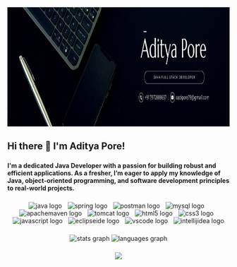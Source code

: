 <div align="center">
  <img height="270" width="1100" src="Aditya Pore.png"  />
</div>

###

<h2 align="left">Hi there 👋 I'm Aditya Pore!</h2>

###

<h4 align="left">I'm a dedicated Java Developer with a passion for building robust and efficient applications. As a fresher, I’m eager to apply my knowledge of Java, object-oriented programming, and software development principles to real-world projects.</h4>

###

<div align="center">
  <img src="https://cdn.jsdelivr.net/gh/devicons/devicon/icons/java/java-original.svg" height="30" alt="java logo"  />
  <img width="5" />
  <img src="https://cdn.jsdelivr.net/gh/devicons/devicon/icons/spring/spring-original.svg" height="30" alt="spring logo"  />
  <img width="5" />
  <img src="https://img.shields.io/badge/Postman-FF6C37?logo=postman&logoColor=black&style=for-the-badge" height="30" alt="postman logo"  />
  <img width="5" />
  <img src="https://img.shields.io/badge/MySQL-4479A1?logo=mysql&logoColor=white&style=for-the-badge" height="30" alt="mysql logo"  />
  <img width="5" />
  <img src="https://img.shields.io/badge/Apache Maven-C71A36?logo=apachemaven&logoColor=white&style=for-the-badge" height="30" alt="apachemaven logo"  />
  <img width="5" />
  <img src="https://img.shields.io/badge/Apache Tomcat-F8DC75?logo=apachetomcat&logoColor=black&style=for-the-badge" height="30" alt="tomcat logo"  />
  <img width="5" />
  <img src="https://cdn.jsdelivr.net/gh/devicons/devicon/icons/html5/html5-original.svg" height="30" alt="html5 logo"  />
  <img width="5" />
  <img src="https://cdn.jsdelivr.net/gh/devicons/devicon/icons/css3/css3-original.svg" height="30" alt="css3 logo"  />
  <img width="5" />
  <img src="https://cdn.jsdelivr.net/gh/devicons/devicon/icons/javascript/javascript-original.svg" height="30" alt="javascript logo"  />
  <img width="5" />
  <img src="https://img.shields.io/badge/Eclipse IDE-2C2255?logo=eclipseide&logoColor=white&style=for-the-badge" height="30" alt="eclipseide logo"  />
  <img width="5" />
  <img src="https://img.shields.io/badge/Visual Studio Code-007ACC?logo=visualstudiocode&logoColor=white&style=for-the-badge" height="30" alt="vscode logo"  />
  <img width="5" />
  <img src="https://skillicons.dev/icons?i=idea" height="30" alt="intellijidea logo"  />
</div>

###

<div align="center">
  <img src="https://github-readme-stats.vercel.app/api?username=aadipore&hide_title=false&hide_rank=false&show_icons=true&include_all_commits=true&count_private=true&disable_animations=false&theme=dracula&locale=en&hide_border=false" height="150" alt="stats graph"  />
  <img src="https://github-readme-stats.vercel.app/api/top-langs?username=aadipore&locale=en&hide_title=false&layout=compact&card_width=320&langs_count=5&theme=dracula&hide_border=false" height="150" alt="languages graph"  />
</div>

###

<div align="center">
  <img src="https://profile-counter.glitch.me/aadipore/count.svg?"  />
</div>

###
